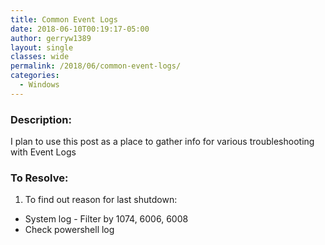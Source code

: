 ```yaml
---
title: Common Event Logs
date: 2018-06-10T00:19:17-05:00
author: gerryw1389
layout: single
classes: wide
permalink: /2018/06/common-event-logs/
categories:
  - Windows
---
```

<!--more-->

### Description:

I plan to use this post as a place to gather info for various troubleshooting with Event Logs

### To Resolve:

1. To find out reason for last shutdown:

- System log - Filter by 1074, 6006, 6008
- Check powershell log

